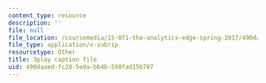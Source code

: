 ```yaml
---
content_type: resource
description: ''
file: null
file_location: /coursemedia/15-071-the-analytics-edge-spring-2017/490daaedfc285edabb4b598fad15b707_7MAVWhOUTGU.vtt
file_type: application/x-subrip
resourcetype: Other
title: 3play caption file
uid: 490daaed-fc28-5eda-bb4b-598fad15b707
---
```

